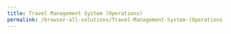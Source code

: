 ```yaml
---
title: Travel Management System (Operations)
permalink: /browser-all-solutions/Travel-Management-System-(Operations)
---
```


